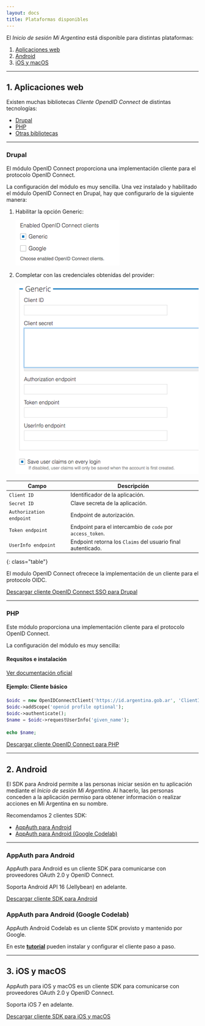 ```yaml
---
layout: docs
title: Plataformas disponibles
---
```


El _Inicio de sesión Mi Argentina_ está disponible para distintas plataformas:

1. [Aplicaciones web](#aplicaciones-web)
2. [Android](#android)
3. [iOS y macOS](#ios-y-macos)

---

## 1. Aplicaciones web

Existen muchas bibliotecas _Cliente OpendID Connect_ de distintas tecnologías:

- [Drupal](#drupal)
- [PHP](#php)
- [Otras bibliotecas](http://openid.net/developers/libraries/)

---

### Drupal

El módulo OpenID Connect proporciona una implementación cliente para el protocolo OpenID Connect.

La configuración del módulo es muy sencilla. Una vez instalado y habilitado el módulo OpenID Connect en Drupal, hay que configurarlo de la siguiente manera:

1. Habilitar la opción Generic:

	![Drupal paso 1](../img/drupal_step_1.png)

2. Completar con las credenciales obtenidas del provider:

	![Drupal paso 2](../img/drupal_step_2.png)

| Campo | Descripción |
| - | - |
| `Client ID` | Identificador de la aplicación. |
| `Secret ID` | Clave secreta de la aplicación. |
| `Authorization endpoint` | Endpoint de autorización. |
| `Token endpoint` | Endpoint para el intercambio de `code` por `access_token`. |
| `UserInfo endpoint` | Endpoint retorna los `Claims` del usuario final autenticado. |
{: class="table"}

El modulo OpenID Connect ofrecece la implementación de un cliente para el protocolo OIDC.

[Descargar cliente OpenID Connect SSO para Drupal](https://www.drupal.org/project/openid_connect_sso)

---

### PHP

Este módulo proporciona una implementación cliente para el protocolo OpenID Connect.

La configuración del módulo es muy sencilla:

#### Requsitos e instalación

[Ver documentación oficial](https://github.com/jumbojett/OpenID-Connect-PHP)

#### Ejemplo: Cliente básico

```php
$oidc = new OpenIDConnectClient('https://id.argentina.gob.ar', 'ClientID', 'ClientSecret');
$oidc->addScope('openid profile optional');
$oidc->authenticate();
$name = $oidc->requestUserInfo('given_name');

echo $name;
```

[Descargar cliente OpenID Connect para PHP](https://github.com/jumbojett/OpenID-Connect-PHP)

---

## 2. Android

El SDK para Android permite a las personas iniciar sesión en tu aplicación mediante el _Inicio de sesión Mi Argentina_. Al hacerlo, las personas conceden a la aplicación permiso para obtener información o realizar acciones en Mi Argentina en su nombre.

Recomendamos 2 clientes SDK:

- [AppAuth para Android](#appauth-para-android)
- [AppAuth para Android (Google Codelab)](#appauth-para-android-google-codelab)

---

### AppAuth para Android

AppAuth para Android es un cliente SDK para comunicarse con proveedores OAuth 2.0 y OpenID Connect.

Soporta Android API 16 (Jellybean) en adelante.

[Descargar cliente SDK para Android](https://openid.github.io/AppAuth-Android/)

### AppAuth para Android (Google Codelab)

AppAuth Android Codelab es un cliente SDK provisto y mantenido por Google.

En este **[tutorial](https://codelabs.developers.google.com/codelabs/appauth-android-codelab/)** pueden instalar y configurar el cliente paso a paso.

---

## 3. iOS y macOS

AppAuth para iOS y macOS es un cliente SDK para comunicarse con proveedores OAuth 2.0 y OpenID Connect.

Soporta iOS 7 en adelante.

[Descargar cliente SDK para iOS y macOS](https://openid.github.io/AppAuth-iOS/)
